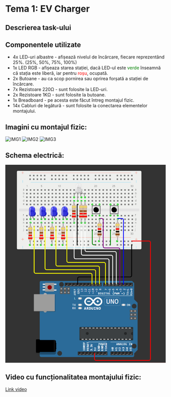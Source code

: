 # Tema 1: EV Charger

## Descrierea task-ului

## Componentele utilizate
* 4x LED-uri albastre - afișează nivelul de încărcare, fiecare reprezentând 25%. (25%, 50%, 75%, 100%)
* 1x LED RGB - afișeaza starea stației, dacă LED-ul este <span style="color:green">verde</span> înseamnă că stația este liberă, iar pentru <span style="color:red">roșu</span>, ocupată.
* 2x Butoane - au ca scop pornirea sau oprirea forșată a stației de încărcare.
* 7x Rezistoare 220Ω - sunt folosite la LED-uri.
* 2x Rezistoare 1KΩ - sunt folosite la butoane.
* 1x Breadboard - pe acesta este făcut întreg montajul fizic.
* 14x Cabluri de legătură - sunt folosite la conectarea elementelor montajului.

## Imagini cu montajul fizic:
![IMG1](imagini/img1.png)
![IMG2](imagini/img2.png)
![IMG3](imagini/img3.png)

## Schema electrică:
![IMG4](imagini/img4.PNG)

## Video cu funcționalitatea montajului fizic:
[Link video](https://youtu.be/XKGqLv5ohrE?si=sBJzTCmdPMsX9j7X)
